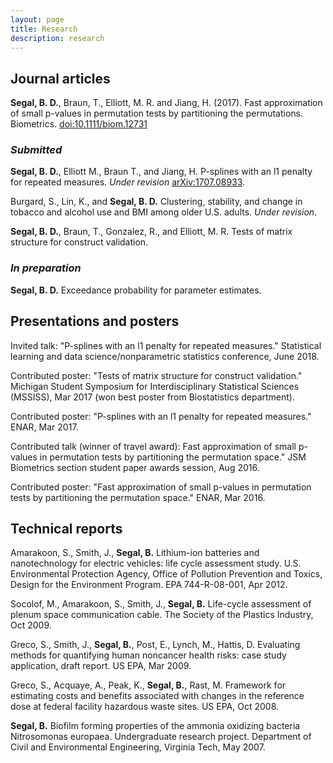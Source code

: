 ```yaml
---
layout: page
title: Research
description: research
---
```


## Journal articles

**Segal, B. D.**, Braun, T., Elliott, M. R. and Jiang, H. (2017). Fast approximation of small p-values in permutation tests by partitioning the permutations. Biometrics. [doi:10.1111/biom.12731](http://dx.doi.org/10.1111/biom.12731)

### *Submitted*

**Segal, B. D.**, Elliott M., Braun T., and Jiang, H.  P-splines with an l1 penalty for repeated measures. *Under revision* [arXiv:1707.08933](https://arxiv.org/abs/1707.08933).

Burgard, S., Lin, K., and **Segal, B. D.** Clustering, stability, and change in tobacco and alcohol use and BMI among older U.S. adults. *Under revision*.

**Segal, B. D.**, Braun, T., Gonzalez, R., and Elliott, M. R. Tests of matrix structure for construct validation.

### *In preparation*

**Segal, B. D.** Exceedance probability for parameter estimates.

## Presentations and posters

Invited talk: "P-splines with an l1 penalty for repeated measures." Statistical learning and data science/nonparametric statistics conference, June 2018.

Contributed poster: "Tests of matrix structure for construct validation." Michigan Student Symposium for Interdisciplinary Statistical Sciences (MSSISS), Mar 2017 (won best poster from Biostatistics department).

Contributed poster: "P-splines with an l1 penalty for repeated measures." ENAR, Mar 2017.

Contributed talk (winner of travel award): Fast approximation of small p-values in permutation tests by partitioning the permutation space." JSM Biometrics section student paper awards session, Aug 2016.

Contributed poster: "Fast approximation of small p-values in permutation tests by partitioning the permutation space." ENAR, Mar 2016.

## Technical reports

Amarakoon, S., Smith, J., **Segal, B.** Lithium-ion batteries and nanotechnology for electric vehicles: life cycle assessment study. U.S. Environmental Protection Agency, Office of Pollution Prevention and Toxics, Design for the Environment Program. EPA 744-R-08-001, Apr 2012.

Socolof, M., Amarakoon, S., Smith, J., **Segal, B.** Life-cycle assessment of plenum space communication cable. The Society of the Plastics Industry, Oct 2009.

Greco, S., Smith, J., **Segal, B.**, Post, E., Lynch, M., Hattis, D. Evaluating methods for quantifying human noncancer health risks: case study application, draft report. US EPA, Mar 2009.

Greco, S., Acquaye, A., Peak, K., **Segal, B.**, Rast, M. Framework for estimating costs and benefits associated with changes in the reference dose at federal facility hazardous waste sites. US EPA, Oct 2008.

**Segal, B.** Biofilm forming properties of the ammonia oxidizing bacteria Nitrosomonas europaea. Undergraduate research project. Department of Civil and Environmental Engineering, Virginia Tech, May 2007.